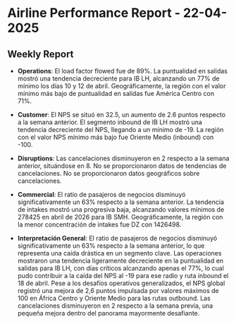 # Airline Performance Report - 22-04-2025

## Weekly Report

- **Operations**: El load factor flowed fue de 89%. La puntualidad en salidas mostró una tendencia decreciente para IB LH, alcanzando un 77% de mínimo los días 10 y 12 de abril. Geográficamente, la región con el valor mínimo más bajo de puntualidad en salidas fue América Centro con 71%.

- **Customer**: El NPS se situó en 32.5, un aumento de 2.6 puntos respecto a la semana anterior. El segmento inbound de IB LH mostró una tendencia decreciente del NPS, llegando a un mínimo de -19. La región con el valor NPS mínimo más bajo fue Oriente Medio (inbound) con -100.

- **Disruptions**: Las cancelaciones disminuyeron en 2 respecto a la semana anterior, situándose en 8. No se proporcionaron datos de tendencias de cancelaciones. No se proporcionaron datos geográficos sobre cancelaciones.

- **Commercial**: El ratio de pasajeros de negocios disminuyó significativamente un 63% respecto a la semana anterior. La tendencia de intakes mostró una progresiva baja, alcanzando valores mínimos de 278425 en abril de 2026 para IB SMH. Geográficamente, la región con la menor concentración de intakes fue DZ con 1426498.

- **Interpretación General**: El ratio de pasajeros de negocios disminuyó significativamente un 63% respecto a la semana anterior, lo que representa una caída drástica en un segmento clave. Las operaciones mostraron una tendencia ligeramente decreciente en la puntualidad en salidas para IB LH, con días críticos alcanzando apenas el 77%, lo cual pudo contribuir a la caída del NPS al -19 para ese radio y ruta inbound el 18 de abril. Pese a los desafíos operativos generalizados, el NPS global registró una mejora de 2,6 puntos impulsada por valores máximos de 100 en África Centro y Oriente Medio para las rutas outbound. Las cancelaciones disminuyeron en 2 respecto a la semana previa, una pequeña mejora dentro del panorama mayormente desafiante.

